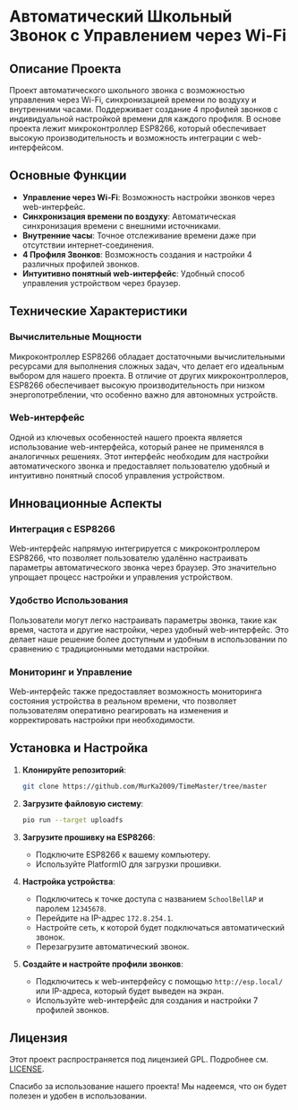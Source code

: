 # Автоматический Школьный Звонок с Управлением через Wi-Fi

## Описание Проекта

Проект автоматического школьного звонка с возможностью управления через Wi-Fi, синхронизацией времени по воздуху и внутренними часами. Поддерживает создание 4 профилей звонков с индивидуальной настройкой времени для каждого профиля. В основе проекта лежит микроконтроллер ESP8266, который обеспечивает высокую производительность и возможность интеграции с web-интерфейсом.

## Основные Функции

- **Управление через Wi-Fi**: Возможность настройки звонков через web-интерфейс.
- **Синхронизация времени по воздуху**: Автоматическая синхронизация времени с внешними источниками.
- **Внутренние часы**: Точное отслеживание времени даже при отсутствии интернет-соединения.
- **4 Профиля Звонков**: Возможность создания и настройки 4 различных профилей звонков.
- **Интуитивно понятный web-интерфейс**: Удобный способ управления устройством через браузер.

## Технические Характеристики

### Вычислительные Мощности

Микроконтроллер ESP8266 обладает достаточными вычислительными ресурсами для выполнения сложных задач, что делает его идеальным выбором для нашего проекта. В отличие от других микроконтроллеров, ESP8266 обеспечивает высокую производительность при низком энергопотреблении, что особенно важно для автономных устройств.

### Web-интерфейс

Одной из ключевых особенностей нашего проекта является использование web-интерфейса, который ранее не применялся в аналогичных решениях. Этот интерфейс необходим для настройки автоматического звонка и предоставляет пользователю удобный и интуитивно понятный способ управления устройством.

## Инновационные Аспекты

### Интеграция с ESP8266

Web-интерфейс напрямую интегрируется с микроконтроллером ESP8266, что позволяет пользователю удалённо настраивать параметры автоматического звонка через браузер. Это значительно упрощает процесс настройки и управления устройством.

### Удобство Использования

Пользователи могут легко настраивать параметры звонка, такие как время, частота и другие настройки, через удобный web-интерфейс. Это делает наше решение более доступным и удобным в использовании по сравнению с традиционными методами настройки.

### Мониторинг и Управление

Web-интерфейс также предоставляет возможность мониторинга состояния устройства в реальном времени, что позволяет пользователям оперативно реагировать на изменения и корректировать настройки при необходимости.

## Установка и Настройка

1. **Клонируйте репозиторий**:
    ```bash
    git clone https://github.com/MurKa2009/TimeMaster/tree/master
    ```

2. **Загрузите файловую систему**:
    ```bash
    pio run --target uploadfs
    ```

3. **Загрузите прошивку на ESP8266**:
    - Подключите ESP8266 к вашему компьютеру.
    - Используйте PlatformIO для загрузки прошивки.

4. **Настройка устройства**:
    - Подключитесь к точке доступа с названием `SchoolBellAP` и паролем `12345678`.
    - Перейдите на IP-адрес `172.8.254.1`.
    - Настройте сеть, к которой будет подключаться автоматический звонок.
    - Перезагрузите автоматический звонок.

5. **Создайте и настройте профили звонков**:
    - Подключитесь к web-интерфейсу с помощью `http://esp.local/` или IP-адреса, который будет выведен на экран.
    - Используйте web-интерфейс для создания и настройки 7 профилей звонков.

## Лицензия

Этот проект распространяется под лицензией GPL. Подробнее см. [LICENSE](LICENSE).

Спасибо за использование нашего проекта! Мы надеемся, что он будет полезен и удобен в использовании.
